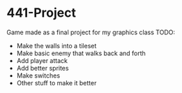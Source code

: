 # 441-Project

Game made as a final project for my graphics class
TODO:
* Make the walls into a tileset
* Make basic enemy that walks back and forth
* Add player attack
* Add better sprites
* Make switches
* Other stuff to make it better
